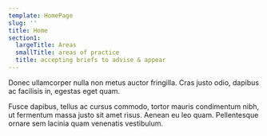 ```yaml
---
template: HomePage
slug: ''
title: Home
section1:
  largeTitle: Areas
  smallTitle: areas of practice
  title: accepting briefs to advise & appear
---
```


Donec ullamcorper nulla non metus auctor fringilla. Cras justo odio, dapibus ac facilisis in, egestas eget quam.

Fusce dapibus, tellus ac cursus commodo, tortor mauris condimentum nibh, ut fermentum massa justo sit amet risus. Aenean eu leo quam. Pellentesque ornare sem lacinia quam venenatis vestibulum.
